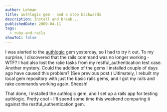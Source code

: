 ```yaml
---
author: Lehman
title: authlogic gem - and a step backwards
description: Install and break...
publishedDate: 2009-04-11
tags:
  - ruby-and-rails
showToC: false
---
```


I was alerted to the [authlogic](https://github.com/binarylogic/authlogic) gem yesterday, so I had to try it out. To my surprise, I discovered that the rails command was no longer working - WTF? I had also lost the rake tasks from my restful_authentication test case. Another mystery. Could the addition of the gems I installed couple of days ago have caused this problem? (See previous post.) Ultimately, I rebuilt my local gem repository with just the basic rails gems, and I got my rails and rake commands working again. Sheesh!

That done, I installed the authlogic gem, and I set up a rails app for testing authlogic. Pretty cool - I'll spend some time this weekend comparing it against the restful_authentication gem.
